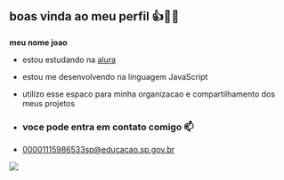 ## boas vinda ao meu perfil 👍🧓🏾

**meu nome joao**

- estou estudando na  [alura](https://www.alura.com.br)
- estou me desenvolvendo na linguagem JavaScript
- utilizo esse espaco para minha organizacao e compartilhamento dos meus projetos

- ### voce pode entra em contato comigo 📫

- 00001115986533sp@educacao.sp.gov.br



![](https://media1.tenor.com/m/ZzuKWSt7e2sAAAAd/ronaldo.gif)
